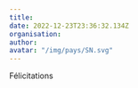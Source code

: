 ```yaml
---
title: 
date: 2022-12-23T23:36:32.134Z
organisation: 
author: 
avatar: "/img/pays/SN.svg"
---
```


Félicitations 